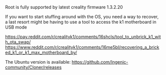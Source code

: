 Root is fully supported by latest creality firmware 1.3.2.20

If you want to start stuffing around with the OS, you need a way to recover, a last resort might be having to use a tool to access the k1 motherboard in USB mode

https://pay.reddit.com/r/crealityk1/comments/16shcls/tool_to_unbrick_k1_with_ota_swap/
https://www.reddit.com/r/crealityk1/comments/16me5bl/recovering_a_bricked_k1_or_k1_max_motherboard_by/

The Ubuntu version is available:
https://github.com/Ingenic-community/Cloner/releases

